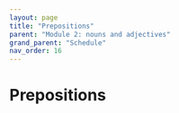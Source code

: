```yaml
---
layout: page
title: "Prepositions"
parent: "Module 2: nouns and adjectives"
grand_parent: "Schedule"
nav_order: 16
---
```



#  Prepositions